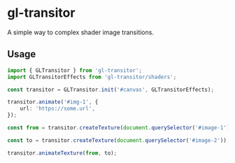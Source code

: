 # gl-transitor

A simple way to complex shader image transitions.

## Usage

```typescript
import { GLTransitor } from 'gl-transitor';
import GLTransitorEffects from 'gl-transitor/shaders';

const transitor = GLTransitor.init('#canvas', GLTransitorEffects);

transitor.animate('#img-1', {
    url: 'https://some.url',
});

const from = transitor.createTexture(document.querySelector('#image-1'));

const to = transitor.createTexture(document.querySelector('#image-2'));

transitor.animateTexture(from, to);
```
